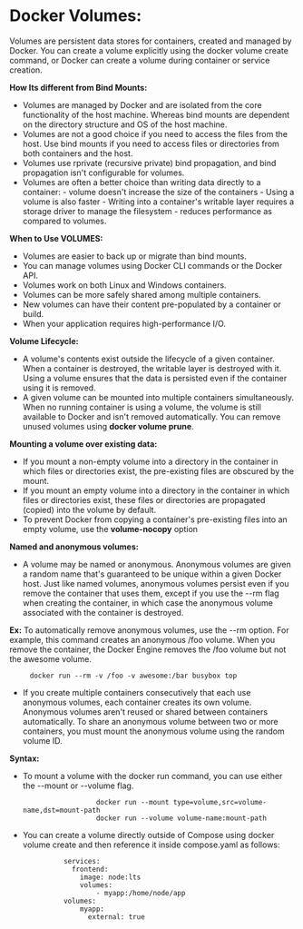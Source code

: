 # Docker Volumes:
Volumes are persistent data stores for containers, created and managed by Docker. You can create a volume explicitly using the docker volume create command, or Docker can create a volume during container or service creation.

**How Its different from Bind Mounts:**
  - Volumes are managed by Docker and are isolated from the core functionality of the host machine. Whereas bind mounts are dependent on the directory structure and OS of the host machine.
  - Volumes are not a good choice if you need to access the files from the host. Use bind mounts if you need to access files or directories from both containers and the host.
  - Volumes use rprivate (recursive private) bind propagation, and bind propagation isn't configurable for volumes.
  - Volumes are often a better choice than writing data directly to a container:
         - volume doesn't increase the size of the containers
         - Using a volume is also faster
         - Writing into a container's writable layer requires a storage driver to manage the filesystem - reduces performance as compared to volumes.

**When to Use VOLUMES:**
  - Volumes are easier to back up or migrate than bind mounts.
  - You can manage volumes using Docker CLI commands or the Docker API.
  - Volumes work on both Linux and Windows containers.
  - Volumes can be more safely shared among multiple containers.
  - New volumes can have their content pre-populated by a container or build.
  - When your application requires high-performance I/O.

**Volume Lifecycle:**  
 - A volume's contents exist outside the lifecycle of a given container. When a container is destroyed, the writable layer is destroyed with it. Using a volume ensures that the data is persisted even if the container using it is removed.
 - A given volume can be mounted into multiple containers simultaneously. When no running container is using a volume, the volume is still available to Docker and isn't removed automatically. You can remove unused volumes using **docker volume prune**.

**Mounting a volume over existing data:** 
 - If you mount a non-empty volume into a directory in the container in which files or directories exist, the pre-existing files are obscured by the mount.
 - If you mount an empty volume into a directory in the container in which files or directories exist, these files or directories are propagated (copied) into the volume by default.
 - To prevent Docker from copying a container's pre-existing files into an empty volume, use the **volume-nocopy** option

**Named and anonymous volumes:**
 - A volume may be named or anonymous. Anonymous volumes are given a random name that's guaranteed to be unique within a given Docker host. Just like named volumes, anonymous volumes persist even if you remove the container that uses them, except if you use the --rm flag when creating the container, in which case the anonymous volume associated with the container is destroyed.

  **Ex:** To automatically remove anonymous volumes, use the --rm option. For example, this command creates an anonymous /foo volume. When you remove the container, the Docker Engine removes the /foo volume but not the awesome volume.

         docker run --rm -v /foo -v awesome:/bar busybox top 

 - If you create multiple containers consecutively that each use anonymous volumes, each container creates its own volume. Anonymous volumes aren't reused or shared between containers automatically. To share an anonymous volume between two or more containers, you must mount the anonymous volume using the random volume ID. 

**Syntax:**

 - To mount a volume with the docker run command, you can use either the --mount or --volume flag.

                         docker run --mount type=volume,src=volume-name,dst=mount-path
                         docker run --volume volume-name:mount-path 


 - You can create a volume directly outside of Compose using docker volume create and then reference it inside compose.yaml as follows:   


                 services:
                   frontend:
                     image: node:lts
                     volumes:
                         - myapp:/home/node/app
                 volumes:
                     myapp:
                       external: true                 

